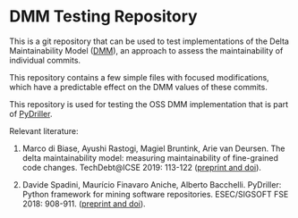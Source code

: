 # DMM Testing Repository

This is a git repository that can be used to test implementations of the Delta Maintainability Model ([DMM]), an approach to assess the maintainability of individual commits.

This repository contains a few simple files with focused modifications, which have a predictable effect on the DMM values of these commits.

This repository is used for testing the OSS DMM implementation that is part of [PyDriller].

Relevant literature:

1. Marco di Biase, Ayushi Rastogi, Magiel Bruntink, Arie van Deursen. The delta maintainability model: measuring maintainability of fine-grained code changes. TechDebt@ICSE 2019: 113-122 ([preprint and doi][dmm]).

2. Davide Spadini, Maurício Finavaro Aniche, Alberto Bacchelli. PyDriller: Python framework for mining software repositories. ESEC/SIGSOFT FSE 2018: 908-911. ([preprint and doi](https://pure.tudelft.nl/portal/en/publications/pydriller(5985f510-058b-4f79-93b0-c30730f561d9).html)).

[pydriller]: https://github.com/ishepard/pydriller
[dmm]: https://pure.tudelft.nl/portal/en/publications/the-delta-maintainability-model-measuring-maintainability-of-finegrained-code-changes(6ff67dee-2781-47d7-916f-bd36c5b61beb).html